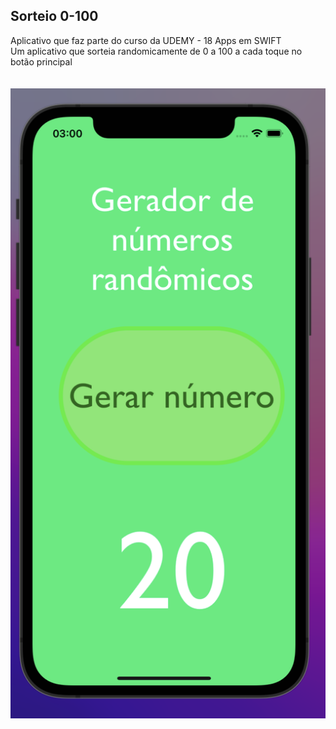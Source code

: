 ## Sorteio 0-100 ##
Aplicativo que faz parte do curso da UDEMY - 18 Apps em SWIFT<br>
Um aplicativo que sorteia randomicamente de 0 a 100 a cada toque no botão principal<br><br><br>
<img src='screenshot.png'></img>
